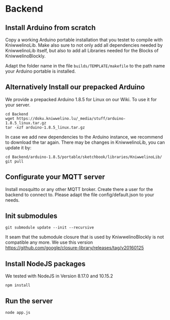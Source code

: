 # Backend

## Install Arduino from scratch
Copy a working Arduino portable installation that you testet to compile with KniwwelinoLib. Make also sure to not only add all dependencies needed by KniwwelinoLib itself, but also to add all Libraries needed for the Blocks of KniwwelinoBlockly.

Adapt the folder name in the file ```builds/TEMPLATE/makefile``` to the path name your Arduino portable is installed.

## Alternatively Install our prepacked Arduino

We provide a prepacked Arduino 1.8.5 for Linux on our Wiki. To use it for your server.

```
cd Backend
wget https://doku.kniwwelino.lu/_media/stuff/arduino-1.8.5_linux.tar.gz
tar -xzf arduino-1.8.5_linux.tar.gz
```

In case we add new dependencies to the Arduino instance, we recommend to download the tar again. There may be changes in KniwwelinoLib, you can update it by:
```
cd Backend/arduino-1.8.5/portable/sketchbook/libraries/KniwwelinoLib/
git pull

```

## Configurate your MQTT server
Install mosquitto or any other MQTT broker. Create there a user for the backend to connect to.
Please adapt the file config/default.json to your needs.

## Init submodules
```
git submodule update --init --recursive
```
It seam that the submodule closure that is used by KniwwelinoBlockly is not compatible any more. We use this version https://github.com/google/closure-library/releases/tag/v20160125

## Install NodeJS packages
We tested with NodeJS in Version 8.17.0 and 10.15.2

```
npm install
```

## Run the server
```
node app.js
```
